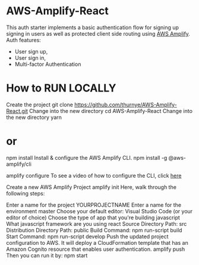 # AWS-Amplify-React


This auth starter implements a basic authentication flow for signing up signing in users as well as protected client side routing using [AWS Amplify](https://amplify.aws). Auth features:

- User sign up,
- User sign in,
- Multi-factor Authentication


# How to RUN LOCALLY
Create the project
git clone https://github.com/thurnye/AWS-Amplify-React.git
Change into the new directory
cd AWS-Amplify-React
Change into the new directory
yarn
# or
npm install
Install & configure the AWS Amplify CLI.
npm install -g @aws-amplify/cli

amplify configure
To see a video of how to configure the CLI, click  [here](https://www.youtube.com/watch?v=fWbM5DLh25U)

Create a new AWS Amplify Project
amplify init
Here, walk through the following steps:

Enter a name for the project YOURPROJECTNAME
Enter a name for the environment master
Choose your default editor: Visual Studio Code (or your editor of choice)
Choose the type of app that you're building javascript
What javascript framework are you using react
Source Directory Path: src
Distribution Directory Path: public
Build Command: npm run-script build
Start Command: npm run-script develop
Push the updated project configuration to AWS. It will deploy a CloudFormation template that has an Amazon Cognito resource that enables user authentication.
amplify push
Then you can run it by:
npm start
